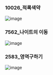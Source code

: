 ### 10026_적록색약
![image](https://user-images.githubusercontent.com/54586491/212474312-028abde7-32fa-41b4-9aa0-50cffdfa60e3.png)

### 7562_나이트의 이동
![image](https://user-images.githubusercontent.com/54586491/212476215-30c8a066-abe4-4496-ac9a-4f38b1aa6ce4.png)

### 2583_영역구하기
![image](https://user-images.githubusercontent.com/54586491/212478243-19484f33-d5fa-4008-b16b-a30f715ef75d.png)
